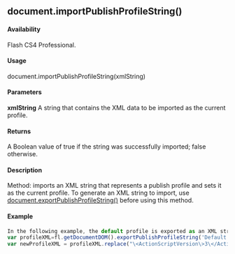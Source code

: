 ## document.importPublishProfileString()

#### Availability

Flash CS4 Professional.

#### Usage

document.importPublishProfileString(xmlString)

#### Parameters

**xmlString** A string that contains the XML data to be imported as the current profile.

#### Returns

A Boolean value of true if the string was successfully imported; false otherwise.

#### Description

Method: imports an XML string that represents a publish profile and sets it as the current profile. To generate an XML string to import, use [document.exportPublishProfileString()](../Document_object/docume66.md) before using this method.

#### Example

```javascript
In the following example, the default profile is exported as an XML string. The standard JavaScript replace command is used to modify the XML string. The string is then imported, and the default ActionScript 3 output setting is set to ActionScript 1.
var profileXML=fl.getDocumentDOM().exportPublishProfileString('Default'); fl.trace(profileXML);
var newProfileXML = profileXML.replace("\<ActionScriptVersion\>3\</ActionScriptVersion\>", "\<ActionScriptVersion\>1\</ActionScriptVersion\>"); fl.getDocumentDOM().importPublishProfileString(newProfileXML);

```